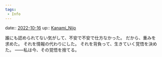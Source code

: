 ```yaml
---
tags:
 - Info
---
```


date:: [2022-10-16](Daily_Note/2022-10-16.md)
up:: [Kanami_Nijo](../Bar/Novel/Nacaria/Kanami_Nijo.md)

誰にも認められてない気がして、不安で不安で仕方なかった。
だから、重みを求めた。
それを情報の代わりにした。
それを背負って、生きていく覚悟を決めた。
――私は今、その覚悟を捨てる。